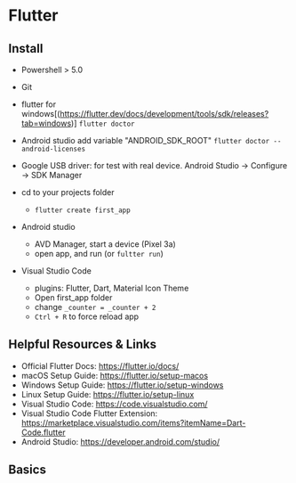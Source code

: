 Flutter
=========


## Install
- Powershell > 5.0
- Git
- flutter for windows[(https://flutter.dev/docs/development/tools/sdk/releases?tab=windows)]
    `flutter doctor`
- Android studio
    add variable "ANDROID_SDK_ROOT"
    `flutter doctor --android-licenses`
- Google USB driver: for test with real device. Android Studio -> Configure -> SDK Manager
- cd to your projects folder
    - `flutter create first_app`
- Android studio
    - AVD Manager, start a device (Pixel 3a)
    - open app, and run (or `fultter run`)

- Visual Studio Code
    - plugins: Flutter, Dart, Material Icon Theme
    - Open first_app folder
    - change `_counter = _counter + 2`
    - `Ctrl + R` to force reload app

    
## Helpful Resources & Links
- Official Flutter Docs: https://flutter.io/docs/
- macOS Setup Guide: https://flutter.io/setup-macos
- Windows Setup Guide: https://flutter.io/setup-windows
- Linux Setup Guide: https://flutter.io/setup-linux
- Visual Studio Code: https://code.visualstudio.com/
- Visual Studio Code Flutter Extension: https://marketplace.visualstudio.com/items?itemName=Dart-Code.flutter
- Android Studio: https://developer.android.com/studio/


## Basics





